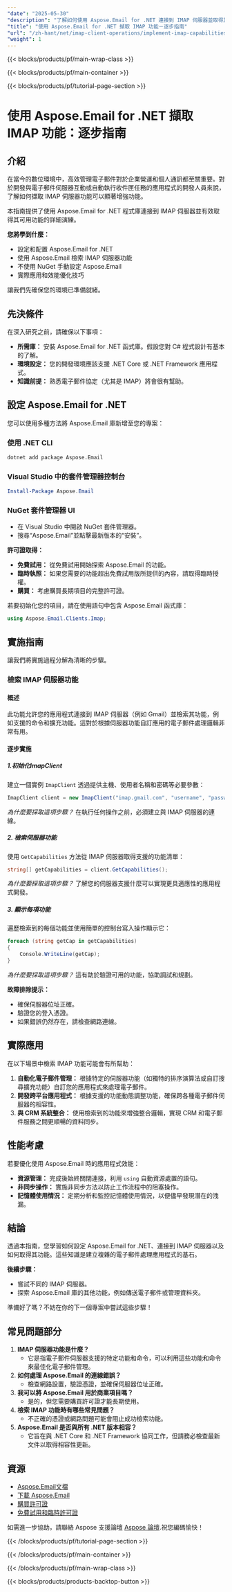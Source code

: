 ```yaml
---
"date": "2025-05-30"
"description": "了解如何使用 Aspose.Email for .NET 連接到 IMAP 伺服器並取得其功能。遵循這份全面的指南，實現無縫電子郵件管理。"
"title": "使用 Aspose.Email for .NET 擷取 IMAP 功能－逐步指南"
"url": "/zh-hant/net/imap-client-operations/implement-imap-capabilities-aspose-email-dotnet/"
"weight": 1
---
```


{{< blocks/products/pf/main-wrap-class >}}

{{< blocks/products/pf/main-container >}}

{{< blocks/products/pf/tutorial-page-section >}}
# 使用 Aspose.Email for .NET 擷取 IMAP 功能：逐步指南

## 介紹
在當今的數位環境中，高效管理電子郵件對於企業營運和個人通訊都至關重要。對於開發與電子郵件伺服器互動或自動執行收件匣任務的應用程式的開發人員來說，了解如何擷取 IMAP 伺服器功能可以顯著增強功能。

本指南提供了使用 Aspose.Email for .NET 程式庫連接到 IMAP 伺服器並有效取得其可用功能的詳細演練。

**您將學到什麼：**
- 設定和配置 Aspose.Email for .NET
- 使用 Aspose.Email 檢索 IMAP 伺服器功能
- 不使用 NuGet 手動設定 Aspose.Email
- 實際應用和效能優化技巧

讓我們先確保您的環境已準備就緒。

## 先決條件
在深入研究之前，請確保以下事項：

- **所需庫：** 安裝 Aspose.Email for .NET 函式庫。假設您對 C# 程式設計有基本的了解。
- **環境設定：** 您的開發環境應該支援 .NET Core 或 .NET Framework 應用程式。
- **知識前提：** 熟悉電子郵件協定（尤其是 IMAP）將會很有幫助。

## 設定 Aspose.Email for .NET
您可以使用多種方法將 Aspose.Email 庫新增至您的專案：

### 使用 .NET CLI
```bash
dotnet add package Aspose.Email
```

### Visual Studio 中的套件管理器控制台
```powershell
Install-Package Aspose.Email
```

### NuGet 套件管理器 UI
- 在 Visual Studio 中開啟 NuGet 套件管理器。
- 搜尋“Aspose.Email”並點擊最新版本的“安裝”。

**許可證取得：**
- **免費試用：** 從免費試用開始探索 Aspose.Email 的功能。
- **臨時執照：** 如果您需要的功能超出免費試用版所提供的內容，請取得臨時授權。
- **購買：** 考慮購買長期項目的完整許可證。

若要初始化您的項目，請在使用語句中包含 Aspose.Email 函式庫：
```csharp
using Aspose.Email.Clients.Imap;
```

## 實施指南
讓我們將實施過程分解為清晰的步驟。

### 檢索 IMAP 伺服器功能

#### 概述
此功能允許您的應用程式連接到 IMAP 伺服器（例如 Gmail）並檢索其功能，例如支援的命令和擴充功能。這對於根據伺服器功能自訂應用的電子郵件處理邏輯非常有用。

#### 逐步實施

##### 1.初始化ImapClient
建立一個實例 `ImapClient` 透過提供主機、使用者名稱和密碼等必要參數：
```csharp
ImapClient client = new ImapClient("imap.gmail.com", "username", "password");
```
*為什麼要採取這項步驟？* 在執行任何操作之前，必須建立與 IMAP 伺服器的連線。

##### 2. 檢索伺服器功能
使用 `GetCapabilities` 方法從 IMAP 伺服器取得支援的功能清單：
```csharp
string[] getCapabilities = client.GetCapabilities();
```
*為什麼要採取這項步驟？* 了解您的伺服器支援什麼可以實現更具適應性的應用程式開發。

##### 3. 顯示每項功能
遍歷檢索到的每個功能並使用簡單的控制台寫入操作顯示它：
```csharp
foreach (string getCap in getCapabilities)
{
    Console.WriteLine(getCap);
}
```
*為什麼要採取這項步驟？* 這有助於驗證可用的功能，協助調試和規劃。

**故障排除提示：**
- 確保伺服器位址正確。
- 驗證您的登入憑證。
- 如果錯誤仍然存在，請檢查網路連線。

## 實際應用
在以下場景中檢索 IMAP 功能可能會有所幫助：
1. **自動化電子郵件管理：** 根據特定的伺服器功能（如獨特的排序演算法或自訂搜尋擴充功能）自訂您的應用程式來處理電子郵件。
2. **開發跨平台應用程式：** 根據支援的功能動態調整功能，確保跨各種電子郵件伺服器的相容性。
3. **與 CRM 系統整合：** 使用檢索到的功能來增強整合邏輯，實現 CRM 和電子郵件服務之間更順暢的資料同步。

## 性能考慮
若要優化使用 Aspose.Email 時的應用程式效能：
- **資源管理：** 完成後始終關閉連接，利用 `using` 自動資源處置的語句。
- **非同步操作：** 實施非同步方法以防止工作流程中的阻塞操作。
- **記憶體使用情況：** 定期分析和監控記憶體使用情況，以便儘早發現潛在的洩漏。

## 結論
透過本指南，您學習如何設定 Aspose.Email for .NET、連接到 IMAP 伺服器以及如何取得其功能。這些知識是建立複雜的電子郵件處理應用程式的基石。

**後續步驟：**
- 嘗試不同的 IMAP 伺服器。
- 探索 Aspose.Email 庫的其他功能，例如傳送電子郵件或管理資料夾。

準備好了嗎？不妨在你的下一個專案中嘗試這些步驟！

## 常見問題部分
1. **IMAP 伺服器功能是什麼？**
   - 它是指電子郵件伺服器支援的特定功能和命令，可以利用這些功能和命令來最佳化電子郵件管理。
2. **如何處理 Aspose.Email 的連線錯誤？**
   - 檢查網路設置，驗證憑證，並確保伺服器位址正確。
3. **我可以將 Aspose.Email 用於商業項目嗎？**
   - 是的，但您需要購買許可證才能長期使用。
4. **檢索 IMAP 功能時有哪些常見問題？**
   - 不正確的憑證或網路問題可能會阻止成功檢索功能。
5. **Aspose.Email 是否與所有 .NET 版本相容？**
   - 它旨在與 .NET Core 和 .NET Framework 協同工作，但請務必檢查最新文件以取得相容性更新。

## 資源
- [Aspose.Email文檔](https://reference.aspose.com/email/net/)
- [下載 Aspose.Email](https://releases.aspose.com/email/net/)
- [購買許可證](https://purchase.aspose.com/buy)
- [免費試用和臨時許可證](https://releases.aspose.com/email/net/)

如需進一步協助，請聯絡 Aspose 支援論壇 [Aspose 論壇](https://forum.aspose.com/c/email/10).祝您編碼愉快！

{{< /blocks/products/pf/tutorial-page-section >}}

{{< /blocks/products/pf/main-container >}}

{{< /blocks/products/pf/main-wrap-class >}}

{{< blocks/products/products-backtop-button >}}